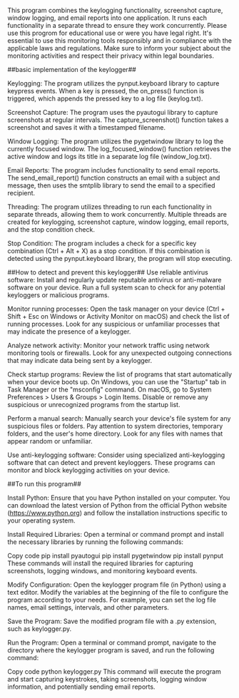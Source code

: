 This program combines the keylogging functionality, screenshot capture, window logging, and email reports into one application. It runs each functionality in a separate thread to ensure they work concurrently.
Please use this progrom for educational use or were you have legal right. It's essential to use this monitoring tools responsibly and in compliance with the applicable laws and regulations. Make sure to inform your subject about the monitoring activities and respect their privacy within legal boundaries.

##basic implementation of the keylogger##

Keylogging: The program utilizes the pynput.keyboard library to capture keypress events. When a key is pressed, the on_press() function is triggered, which appends the pressed key to a log file (keylog.txt).

Screenshot Capture: The program uses the pyautogui library to capture screenshots at regular intervals. The capture_screenshot() function takes a screenshot and saves it with a timestamped filename.

Window Logging: The program utilizes the pygetwindow library to log the currently focused window. The log_focused_window() function retrieves the active window and logs its title in a separate log file (window_log.txt).

Email Reports: The program includes functionality to send email reports. The send_email_report() function constructs an email with a subject and message, then uses the smtplib library to send the email to a specified recipient.

Threading: The program utilizes threading to run each functionality in separate threads, allowing them to work concurrently. Multiple threads are created for keylogging, screenshot capture, window logging, email reports, and the stop condition check.

Stop Condition: The program includes a check for a specific key combination (Ctrl + Alt + X) as a stop condition. If this combination is detected using the pynput.keyboard library, the program will stop executing.


##How to detect and prevent this keylogger##
Use reliable antivirus software: Install and regularly update reputable antivirus or anti-malware software on your device. Run a full system scan to check for any potential keyloggers or malicious programs.

Monitor running processes: Open the task manager on your device (Ctrl + Shift + Esc on Windows or Activity Monitor on macOS) and check the list of running processes. Look for any suspicious or unfamiliar processes that may indicate the presence of a keylogger.

Analyze network activity: Monitor your network traffic using network monitoring tools or firewalls. Look for any unexpected outgoing connections that may indicate data being sent by a keylogger.

Check startup programs: Review the list of programs that start automatically when your device boots up. On Windows, you can use the "Startup" tab in Task Manager or the "msconfig" command. On macOS, go to System Preferences > Users & Groups > Login Items. Disable or remove any suspicious or unrecognized programs from the startup list.

Perform a manual search: Manually search your device's file system for any suspicious files or folders. Pay attention to system directories, temporary folders, and the user's home directory. Look for any files with names that appear random or unfamiliar.

Use anti-keylogging software: Consider using specialized anti-keylogging software that can detect and prevent keyloggers. These programs can monitor and block keylogging activities on your device.

##To run this program##

Install Python: Ensure that you have Python installed on your computer. You can download the latest version of Python from the official Python website (https://www.python.org) and follow the installation instructions specific to your operating system.

Install Required Libraries: Open a terminal or command prompt and install the necessary libraries by running the following commands:

Copy code
pip install pyautogui
pip install pygetwindow
pip install pynput
These commands will install the required libraries for capturing screenshots, logging windows, and monitoring keyboard events.

Modify Configuration: Open the keylogger program file (in Python) using a text editor. Modify the variables at the beginning of the file to configure the program according to your needs. For example, you can set the log file names, email settings, intervals, and other parameters.

Save the Program: Save the modified program file with a .py extension, such as keylogger.py.

Run the Program: Open a terminal or command prompt, navigate to the directory where the keylogger program is saved, and run the following command:

Copy code
python keylogger.py
This command will execute the program and start capturing keystrokes, taking screenshots, logging window information, and potentially sending email reports.

